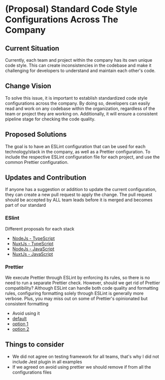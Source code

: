 # (Proposal) Standard Code Style Configurations Across The Company

## Current Situation

Currently, each team and project within the company has its own unique code style. This can create inconsistencies in the codebase and make it challenging for developers to understand and maintain each other's code.

## Change Vision

To solve this issue, it is important to establish standardized code style configurations across the company. By doing so, developers can easily read and work on any codebase within the organization, regardless of the team or project they are working on. Additionally, it will ensure a consistent pipeline stage for checking the code quality.

## Proposed Solutions

The goal is to have an ESLint configuration that can be used for each technology/stack in the company, as well as a Prettier configuration.
To include the respective ESLint configuration file for each project, and use the common Prettier configuration.

## Updates and Contribution

If anyone has a suggestion or addition to update the current configuration, they can create a new pull request to apply the change. The pull request should be accepted by ALL team leads before it is merged and becomes part of our standard

### ESlint

Different proposals for each stack

* [NodeJs - TypeScript](/typescript/node)
* [NuxtJs - TypeScript](/typescript/nuxt)
* [NodeJs - JavaScript](/javascript/node)
* [NuxtJs - JavaScript](/javascript/nuxt)

### Prettier

We execute Prettier through ESLint by enforcing its rules, so there is no need to run a separate Prettier check. However, should we get rid of Prettier compatibility? Although ESLint can handle both code quality and formatting rules, configuring formatting solely through ESLint is generally more verbose. Plus, you may miss out on some of Prettier's opinionated but consistent formatting

* Avoid using it
* [default](/prettier/default.prettierrc.json)
* [option 1](/prettier/option-1.prettierrc.json)
* [option 2](/prettier/option-2.prettierrc.json)

## Things to consider

* We did not agree on testing framework for all teams, that's why I did not include Jest plugin in all examples
* If we agreed on avoid using prettier we should remove if from all the configurations files
